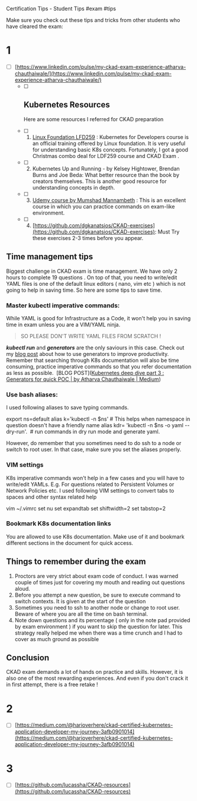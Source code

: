 Certification Tips - Student Tips #exam #tips 

Make sure you check out these tips and tricks from other students who have cleared the exam:
# 1

- [ ] [https://www.linkedin.com/pulse/my-ckad-exam-experience-atharva-chauthaiwale/](https://www.linkedin.com/pulse/my-ckad-exam-experience-atharva-chauthaiwale/)
	- [ ] ## Kubernetes Resources

		Here are some resources I referred for CKAD preparation
	- [ ] 1.  [Linux Foundation LFD259](https://training.linuxfoundation.org/training/kubernetes-for-developers/) : Kubernetes for Developers course is an official training offered by Linux foundation. It is very useful for understanding basic K8s concepts. Fortunately, I got a good Christmas combo deal for LDF259 course and CKAD Exam .
	- [ ] 2.  Kubernetes Up and Running - by Kelsey Hightower, Brendan Burns and Joe Beda: What better resource than the book by creators themselves. This is another good resource for understanding concepts in depth.
	- [ ] 3.  [Udemy course by Mumshad Mannambeth](https://www.udemy.com/certified-kubernetes-application-developer/) : This is an excellent course in which you can practice commands on exam-like environment.
	- [ ] 4.  [https://github.com/dgkanatsios/CKAD-exercises](https://github.com/dgkanatsios/CKAD-exercises): Must Try these exercises 2-3 times before you appear.

## Time management tips

Biggest challenge in CKAD exam is time management. We have only 2 hours to complete 19 questions . On top of that, you need to write/edit YAML files is one of the default linux editors ( nano, vim etc ) which is not going to help in saving time. So here are some tips to save time.

### Master kubectl imperative commands: 

While YAML is good for Infrastructure as a Code, it won't help you in saving time in exam unless you are a VIM/YAML ninja.

> SO PLEASE DON'T WRITE YAML FILES FROM SCRATCH !

**_kubectl run_** and **_generators_** are the only saviours in this case. Check out my [blog post](https://medium.com/@atharvac.cloud/kubernetes-deep-dive-part-3-generators-for-quick-poc-6cac698f08eb) about how to use generators to improve productivity. Remember that searching through K8s documentation will also be time consuming, practice imperative commands so that you refer documentation as less as possible. 
[BLOG POST]([Kubernetes deep dive part 3 : Generators for quick POC | by Atharva Chauthaiwale | Medium](https://medium.com/@atharvac.cloud/kubernetes-deep-dive-part-3-generators-for-quick-poc-6cac698f08eb))

### Use bash aliases: 

I used following aliases to save typing commands.

export ns=default
alias k='kubectl -n $ns' # This helps when namespace in question doesn't have a friendly name 
alias kdr= 'kubectl -n $ns -o yaml --dry-run'.  # run commands in dry run mode and generate yaml.

However, do remember that you sometimes need to do ssh to a node or switch to root user. In that case, make sure you set the aliases properly.

### VIM settings

K8s imperative commands won't help in a few cases and you will have to write/edit YAMLs. E.g. For questions related to Persistent Volumes or Network Policies etc. I used following VIM settings to convert tabs to spaces and other syntax related help

vim ~/.vimrc
set nu
set expandtab
set shiftwidth=2
set tabstop=2

### Bookmark K8s documentation links

You are allowed to use K8s documentation. Make use of it and bookmark different sections in the document for quick access. 

## Things to remember during the exam

1.  Proctors are very strict about exam code of conduct. I was warned couple of times just for covering my mouth and reading out questions aloud.
2.  Before you attempt a new question, be sure to execute command to switch contexts. It is given at the start of the question
3.  Sometimes you need to ssh to another node or change to root user. Beware of where you are all the time on bash terminal.
4.  Note down questions and its percentage ( only in the note pad provided by exam environment ) if you want to skip the question for later. This strategy really helped me when there was a time crunch and I had to cover as much ground as possible 

## Conclusion

CKAD exam demands a lot of hands on practice and skills. However, it is also one of the most rewarding experiences. And even if you don't crack it in first attempt, there is a free retake !

# 2
- [ ] [https://medium.com/@harioverhere/ckad-certified-kubernetes-application-developer-my-journey-3afb0901014](https://medium.com/@harioverhere/ckad-certified-kubernetes-application-developer-my-journey-3afb0901014)


# 3
- [ ] [https://github.com/lucassha/CKAD-resources](https://github.com/lucassha/CKAD-resources)